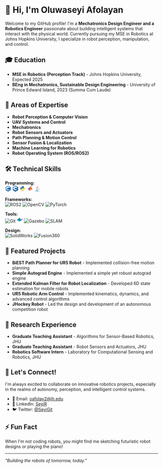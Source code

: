 # 👋 Hi, I'm Oluwaseyi Afolayan

Welcome to my GitHub profile! I'm a **Mechatronics Design Engineer and a Robotics Engineer** passionate about building intelligent systems that interact with the physical world. Currently pursuing my MSE in Robotics at Johns Hopkins University, I specialize in robot perception, manipulation, and control.

## 🎓 Education
- **MSE in Robotics (Perception Track)** - Johns Hopkins University, Expected 2025
- **BEng in Mechatronics, Sustainable Design Engineering** - University of Prince Edward Island, 2023 (Summa Cum Laude)

## 🤖 Areas of Expertise
- **Robot Perception & Computer Vision**
- **UAV Systems and Control**
- **Mechatronics**
- **Robot Sensors and Actuators**
- **Path Planning & Motion Control**
- **Sensor Fusion & Localization**
- **Machine Learning for Robotics**
- **Robot Operating System (ROS/ROS2)**

<h2>🛠️ Technical Skills</h2>
<p><strong>Programming:</strong><br>
<img src="https://raw.githubusercontent.com/devicons/devicon/master/icons/c/c-original.svg" alt="C" width="20" height="20"/>
<img src="https://raw.githubusercontent.com/devicons/devicon/master/icons/cplusplus/cplusplus-original.svg" alt="C++" width="20" height="20"/>
<img src="https://raw.githubusercontent.com/devicons/devicon/master/icons/python/python-original.svg" alt="Python" width="20" height="20"/>
<img src="https://raw.githubusercontent.com/devicons/devicon/master/icons/matlab/matlab-original.svg" alt="MATLAB" width="20" height="20"/>
<img src="https://raw.githubusercontent.com/devicons/devicon/master/icons/java/java-original.svg" alt="Java" width="20" height="20"/></p>

<p><strong>Frameworks:</strong><br><img src="https://upload.wikimedia.org/wikipedia/commons/b/bb/Ros_logo.svg" alt="ROS2" width="40" height="20"/>
<img src="https://opencv.org/wp-content/uploads/2020/07/OpenCV_logo_no_text-1.svg" alt="OpenCV" width="20" height="20"/>
<img src="https://www.vectorlogo.zone/logos/pytorch/pytorch-icon.svg" alt="PyTorch" width="20" height="20"/></p>

<p><strong>Tools:</strong><br>
<img src="https://www.vectorlogo.zone/logos/git-scm/git-scm-icon.svg" alt="Git" width="20" height="20"/>
<img src="https://raw.githubusercontent.com/devicons/devicon/master/icons/docker/docker-original.svg" alt="Docker" width="20" height="20"/>
<img src="https://upload.wikimedia.org/wikipedia/commons/9/9e/Gazebo_logo.svg" alt="Gazebo" width="20" height="20"/>
<img src="https://upload.wikimedia.org/wikipedia/commons/3/3c/SLAM-Logo.svg" alt="SLAM" width="20" height="20"/></p>

<p><strong>Design:</strong><br>
<img src="https://img.icons8.com/color/48/000000/solidworks.png" alt="SolidWorks" width="20" height="20"/>
<img src="https://img.icons8.com/external-tal-revivo-color-tal-revivo/24/000000/external-autodesk-fusion-360-is-a-cloud-based-3d-cad-cam-and-cae-tool-logo-color-tal-revivo.png" alt="Fusion360" width="20" height="20"/></p>



## 🌟 Featured Projects
- **BiEST Path Planner for UR5 Robot** - Implemented collision-free motion planning
- **Simple Autograd Engine** - Implemented a simple yet robust autograd engine
- **Extended Kalman Filter for Robot Localization** - Developed 6D state estimation for mobile robots
- **UR5 Robotic Arm Control** - Implemented kinematics, dynamics, and advanced control algorithms
- **JHockey Robot** - Led the design and development of an autonomous competition robot

## 🔬 Research Experience
- **Graduate Teaching Assistant** - Algorithms for Sensor-Based Robotics, JHU
- **Graduate Teaching Assistant** - Robot Sensors and Actuators, JHU
- **Robotics Software Intern** - Laboratory for Computational Sensing and Robotics, JHU

## 🤝 Let's Connect!
I'm always excited to collaborate on innovative robotics projects, especially in the realms of autonomy, perception, and intelligent control systems.

- 📧 Email: [oafolay2@jh.edu](mailto:oafolay2@jh.edu)
- 🔗 LinkedIn: [SeyiR](https://www.linkedin.com/in/SeyiR)
- 🐦 Twitter: [@SeyiGit](https://twitter.com/SeyiGit)

## ⚡ Fun Fact
When I'm not coding robots, you might find me sketching futuristic robot designs or playing the piano!

---

*"Building the robots of tomorrow, today."*
